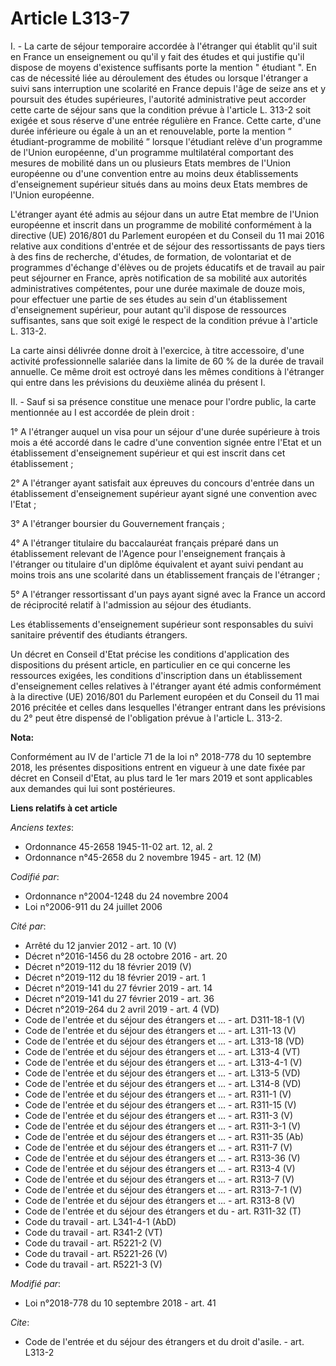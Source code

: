 # Article L313-7

I. - La carte de séjour temporaire accordée à l'étranger qui établit qu'il suit en France un enseignement ou qu'il y fait des
études et qui justifie qu'il dispose de moyens d'existence suffisants porte la mention " étudiant ". En cas de nécessité liée
au déroulement des études ou lorsque l'étranger a suivi sans interruption une scolarité en France depuis l'âge de seize ans
et y poursuit des études supérieures, l'autorité administrative peut accorder cette carte de séjour sans que la condition
prévue à l'article L. 313-2 soit exigée et sous réserve d'une entrée régulière en France. Cette carte, d'une durée inférieure
ou égale à un an et renouvelable, porte la mention “ étudiant-programme de mobilité ” lorsque l'étudiant relève d'un
programme de l'Union européenne, d'un programme multilatéral comportant des mesures de mobilité dans un ou plusieurs Etats
membres de l'Union européenne ou d'une convention entre au moins deux établissements d'enseignement supérieur situés dans au
moins deux Etats membres de l'Union européenne.

L'étranger ayant été admis au séjour dans un autre Etat membre de l'Union européenne et inscrit dans un programme de mobilité
conformément à la directive (UE) 2016/801 du Parlement européen et du Conseil du 11 mai 2016 relative aux conditions d'entrée
et de séjour des ressortissants de pays tiers à des fins de recherche, d'études, de formation, de volontariat et de
programmes d'échange d'élèves ou de projets éducatifs et de travail au pair peut séjourner en France, après notification de
sa mobilité aux autorités administratives compétentes, pour une durée maximale de douze mois, pour effectuer une partie de
ses études au sein d'un établissement d'enseignement supérieur, pour autant qu'il dispose de ressources suffisantes, sans que
soit exigé le respect de la condition prévue à l'article L. 313-2.

La carte ainsi délivrée donne droit à l'exercice, à titre accessoire, d'une activité professionnelle salariée dans la limite
de 60 % de la durée de travail annuelle. Ce même droit est octroyé dans les mêmes conditions à l'étranger qui entre dans les
prévisions du deuxième alinéa du présent I.

II. - Sauf si sa présence constitue une menace pour l'ordre public, la carte mentionnée au I est accordée de plein droit :

1° A l'étranger auquel un visa pour un séjour d'une durée supérieure à trois mois a été accordé dans le cadre d'une
convention signée entre l'Etat et un établissement d'enseignement supérieur et qui est inscrit dans cet établissement ;

2° A l'étranger ayant satisfait aux épreuves du concours d'entrée dans un établissement d'enseignement supérieur ayant signé
une convention avec l'Etat ;

3° A l'étranger boursier du Gouvernement français ;

4° A l'étranger titulaire du baccalauréat français préparé dans un établissement relevant de l'Agence pour l'enseignement
français à l'étranger ou titulaire d'un diplôme équivalent et ayant suivi pendant au moins trois ans une scolarité dans un
établissement français de l'étranger ;

5° A l'étranger ressortissant d'un pays ayant signé avec la France un accord de réciprocité relatif à l'admission au séjour
des étudiants.

Les établissements d'enseignement supérieur sont responsables du suivi sanitaire préventif des étudiants étrangers.

Un décret en Conseil d'Etat précise les conditions d'application des dispositions du présent article, en particulier en ce
qui concerne les ressources exigées, les conditions d'inscription dans un établissement d'enseignement celles relatives à
l'étranger ayant été admis conformément à la directive (UE) 2016/801 du Parlement européen et du Conseil du 11 mai 2016
précitée et celles dans lesquelles l'étranger entrant dans les prévisions du 2° peut être dispensé de l'obligation prévue à
l'article L. 313-2.

**Nota:**

Conformément au IV de l'article 71 de la loi n° 2018-778 du 10 septembre 2018, les présentes dispositions entrent en vigueur
à une date fixée par décret en Conseil d'Etat, au plus tard le 1er mars 2019 et sont applicables aux demandes qui lui sont
postérieures.

**Liens relatifs à cet article**

_Anciens textes_:

  - Ordonnance 45-2658 1945-11-02 art. 12, al. 2
  - Ordonnance n°45-2658 du 2 novembre 1945 - art. 12 (M)

_Codifié par_:

  - Ordonnance n°2004-1248 du 24 novembre 2004
  - Loi n°2006-911 du 24 juillet 2006

_Cité par_:

  - Arrêté du 12 janvier 2012 - art. 10 (V)
  - Décret n°2016-1456 du 28 octobre 2016 - art. 20
  - Décret n°2019-112 du 18 février 2019 (V)
  - Décret n°2019-112 du 18 février 2019 - art. 1
  - Décret n°2019-141 du 27 février 2019 - art. 14
  - Décret n°2019-141 du 27 février 2019 - art. 36
  - Décret n°2019-264 du 2 avril 2019 - art. 4 (VD)
  - Code de l'entrée et du séjour des étrangers et ... - art. D311-18-1 (V)
  - Code de l'entrée et du séjour des étrangers et ... - art. L311-13 (V)
  - Code de l'entrée et du séjour des étrangers et ... - art. L313-18 (VD)
  - Code de l'entrée et du séjour des étrangers et ... - art. L313-4 (VT)
  - Code de l'entrée et du séjour des étrangers et ... - art. L313-4-1 (V)
  - Code de l'entrée et du séjour des étrangers et ... - art. L313-5 (VD)
  - Code de l'entrée et du séjour des étrangers et ... - art. L314-8 (VD)
  - Code de l'entrée et du séjour des étrangers et ... - art. R311-1 (V)
  - Code de l'entrée et du séjour des étrangers et ... - art. R311-15 (V)
  - Code de l'entrée et du séjour des étrangers et ... - art. R311-3 (V)
  - Code de l'entrée et du séjour des étrangers et ... - art. R311-3-1 (V)
  - Code de l'entrée et du séjour des étrangers et ... - art. R311-35 (Ab)
  - Code de l'entrée et du séjour des étrangers et ... - art. R311-7 (V)
  - Code de l'entrée et du séjour des étrangers et ... - art. R313-36 (V)
  - Code de l'entrée et du séjour des étrangers et ... - art. R313-4 (V)
  - Code de l'entrée et du séjour des étrangers et ... - art. R313-7 (V)
  - Code de l'entrée et du séjour des étrangers et ... - art. R313-7-1 (V)
  - Code de l'entrée et du séjour des étrangers et ... - art. R313-8 (V)
  - Code de l'entrée et du séjour des étrangers et du  - art. R311-32 (T)
  - Code du travail - art. L341-4-1 (AbD)
  - Code du travail - art. R341-2 (VT)
  - Code du travail - art. R5221-2 (V)
  - Code du travail - art. R5221-26 (V)
  - Code du travail - art. R5221-3 (V)

_Modifié par_:

  - Loi n°2018-778 du 10 septembre 2018 - art. 41

_Cite_:

  - Code de l'entrée et du séjour des étrangers et du droit d'asile. - art. L313-2
